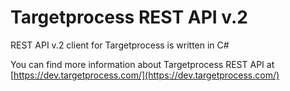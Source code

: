 # Targetprocess REST API v.2

REST API v.2 client for Targetprocess is written in C#

You can find more information about Targetprocess REST API at [https://dev.targetprocess.com/](https://dev.targetprocess.com/)
